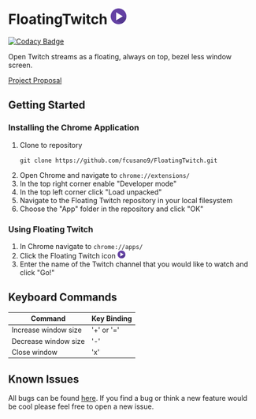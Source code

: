 # FloatingTwitch ![logo]
[![Codacy Badge](https://api.codacy.com/project/badge/Grade/9355d67f0ca948e0aaa182524a8d8eea)](https://www.codacy.com/app/frank.cusano9/FloatingTwitch?utm_source=github.com&amp;utm_medium=referral&amp;utm_content=fcusano9/FloatingTwitch&amp;utm_campaign=Badge_Grade)

Open Twitch streams as a floating, always on top, bezel less window screen.

[Project Proposal][proposal]

## Getting Started
### Installing the Chrome Application
1. Clone to repository
	```
	git clone https://github.com/fcusano9/FloatingTwitch.git
	```
2. Open Chrome and navigate to `chrome://extensions/`
3. In the top right corner enable "Developer mode"
4. In the top left corner click "Load unpacked"
5. Navigate to the Floating Twitch repository in your local filesystem
6. Choose the "App" folder in the repository and click "OK"

### Using Floating Twitch
1. In Chrome navigate to `chrome://apps/`
2. Click the Floating Twitch icon ![logoSmall]
3. Enter the name of the Twitch channel that you would like to watch and click "Go!"

## Keyboard Commands

| Command                 | Key Binding  |
| ------------------------|--------------|
| Increase window size    | '+' or '='   |
| Decrease window size    | '-'          |
| Close window            | 'x'          |

<!--| Move window             | arrow keys   | -->
<!--| Toggle "always-on-top"  | 'a'          | -->

## Known Issues

All bugs can be found [here][issues]. If you find a bug or think a new feature would be cool please feel free to open a new issue.


[proposal]: https://docs.google.com/document/d/1vZcIwQb57SDxl5FSRnGhnvY34vCmw6Ggg1762NrcfIY/edit?usp=sharing

[issues]: https://github.com/fcusano9/FloatingTwitch/issues

[logo]: App/images/logo32.png
[logoSmall]: App/images/logo16.png